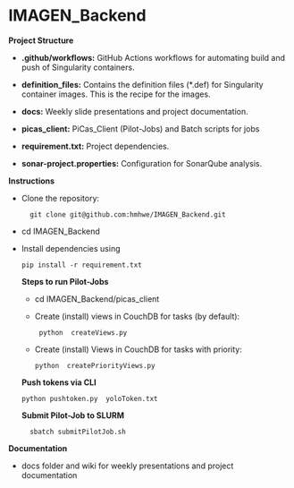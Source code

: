 # IMAGEN_Backend

**Project Structure**

- **.github/workflows:** GitHub Actions workflows for automating build and push of Singularity containers.

- **definition_files:** Contains the definition files (*.def) for Singularity container images. This is the recipe for the images.

- **docs:** Weekly slide presentations and project documentation.

- **picas_client:** PiCas_Client (Pilot-Jobs) and Batch scripts for jobs

- **requirement.txt:** Project dependencies.

- **sonar-project.properties:** Configuration for SonarQube analysis.
  
**Instructions**

- Clone the repository:


        git clone git@github.com:hmhwe/IMAGEN_Backend.git
  
- cd IMAGEN_Backend
- Install dependencies using


      pip install -r requirement.txt
    
  
  **Steps to run Pilot-Jobs**
  - cd IMAGEN_Backend/picas_client
  - Create (install) views in CouchDB for tasks (by default):

         python  createViews.py
    
  - Create (install) Views in CouchDB for tasks with priority:

        python  createPriorityViews.py

  **Push tokens via CLI**
  

      python pushtoken.py  yoloToken.txt
  
    
  **Submit Pilot-Job to SLURM**


        sbatch submitPilotJob.sh
  

**Documentation**

- docs folder and wiki for weekly presentations and project documentation

